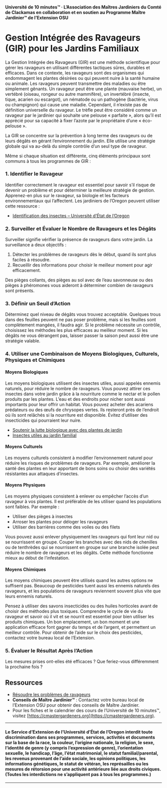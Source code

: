 #### Université de 10 minutes™ · L’Association des Maîtres Jardiniers du Comté de Clackamas en collaboration et en soutien au Programme Maître Jardinier™ de l’Extension OSU

# Gestion Intégrée des Ravageurs (GIR) pour les Jardins Familiaux

La Gestion Intégrée des Ravageurs (GIR) est une méthode scientifique pour gérer les ravageurs en utilisant différentes tactiques sûres, durables et efficaces. Dans ce contexte, les ravageurs sont des organismes qui endommagent les plantes désirées ou qui peuvent nuire à la santé humaine ou animale. Les ravageurs peuvent transmettre des maladies ou être simplement gênants. Un ravageur peut être une plante (mauvaise herbe), un vertébré (oiseau, rongeur ou autre mammifère), un invertébré (insecte, tique, acarien ou escargot), un nématode ou un pathogène (bactérie, virus ou champignon) qui cause une maladie. Cependant, il n’existe pas de définition universelle du ravageur. Le trèfle peut être considéré comme un ravageur par le jardinier qui souhaite une pelouse « parfaite », alors qu’il est apprécié pour sa capacité à fixer l’azote par le propriétaire d’une « éco-pelouse ».

La GIR se concentre sur la prévention à long terme des ravageurs ou de leurs dégâts en gérant l’environnement du jardin. Elle utilise une stratégie globale qui va au-delà du simple contrôle d’un seul type de ravageur.

Même si chaque situation est différente, cinq éléments principaux sont communs à tous les programmes de GIR :

### 1. Identifier le Ravageur

Identifier correctement le ravageur est essentiel pour savoir s’il risque de devenir un problème et pour déterminer la meilleure stratégie de gestion. Apprenez-en plus sur le ravageur, sa biologie et les facteurs environnementaux qui l’affectent. Les jardiniers de l’Oregon peuvent utiliser cette ressource :

- [Identification des insectes – Université d’État de l’Oregon](https://extension.oregonstate.edu/pests-weeds-diseases/insects/insect-identification)

### 2. Surveiller et Évaluer le Nombre de Ravageurs et les Dégâts

Surveiller signifie vérifier la présence de ravageurs dans votre jardin. La surveillance a deux objectifs :

1. Détecter les problèmes de ravageurs dès le début, quand ils sont plus faciles à résoudre.
2. Recueillir des informations pour choisir le meilleur moment pour agir efficacement.

Des pièges collants, des pièges au sol avec de l’eau savonneuse ou des pièges à phéromones vous aideront à déterminer combien de ravageurs sont présents.

### 3. Définir un Seuil d’Action

Déterminez quel niveau de dégâts vous trouvez acceptable. Quelques trous dans des feuilles peuvent ne pas poser problème, mais si les feuilles sont complètement mangées, il faudra agir. Si le problème nécessite un contrôle, choisissez les méthodes les plus efficaces au meilleur moment. Si les dégâts ne vous dérangent pas, laisser passer la saison peut aussi être une stratégie valable.

### 4. Utiliser une Combinaison de Moyens Biologiques, Culturels, Physiques et Chimiques

#### Moyens Biologiques

Les moyens biologiques utilisent des insectes utiles, aussi appelés ennemis naturels, pour réduire le nombre de ravageurs. Vous pouvez attirer ces insectes dans votre jardin grâce à la nourriture comme le nectar et le pollen produits par les plantes. L’eau et des endroits pour nicher sont aussi importants pour leur offrir un habitat. Vous pouvez acheter des acariens prédateurs ou des œufs de chrysopes vertes. Ils resteront près de l’endroit où ils sont relâchés si la nourriture est disponible. Évitez d’utiliser des insecticides qui pourraient leur nuire.

- [Soutenir la lutte biologique avec des plantes de jardin](https://gardenecology.oregonstate.edu/sites/agscid7/files/gardenecology/gel_brief_2_biocontrol.pdf)
- [Insectes utiles au jardin familial](https://cmastergardeners.files.wordpress.com/2022/02/beneficial-insects.pdf)

#### Moyens Culturels

Les moyens culturels consistent à modifier l’environnement naturel pour réduire les risques de problèmes de ravageurs. Par exemple, améliorer la santé des plantes en leur apportant de bons soins ou choisir des variétés résistantes aux attaques d’insectes.

#### Moyens Physiques

Les moyens physiques consistent à enlever ou empêcher l’accès d’un ravageur à vos plantes. Il est préférable de les utiliser quand les populations sont faibles. Par exemple :

- Utiliser des pièges à insectes
- Arroser les plantes pour déloger les ravageurs
- Utiliser des barrières comme des voiles ou des filets

Vous pouvez aussi enlever physiquement les ravageurs qui font leur nid ou se nourrissent en groupe. Couper les branches avec des nids de chenilles ou de tenthrèdes qui se nourrissent en groupe sur une branche isolée peut réduire le nombre de ravageurs et les dégâts. Cette méthode fonctionne mieux au début de l’infestation.

#### Moyens Chimiques

Les moyens chimiques peuvent être utilisés quand les autres options ne suffisent pas. Beaucoup de pesticides tuent aussi les ennemis naturels des ravageurs, et les populations de ravageurs reviennent souvent plus vite que leurs ennemis naturels.

Pensez à utiliser des savons insecticides ou des huiles horticoles avant de choisir des méthodes plus toxiques. Comprendre le cycle de vie du ravageur et savoir où il vit et se nourrit est essentiel pour bien utiliser les produits chimiques. Un bon emplacement, un bon moment et une application efficace font gagner du temps et de l’argent, et permettent un meilleur contrôle. Pour obtenir de l’aide sur le choix des pesticides, contactez votre bureau local de l’Extension.

### 5. Évaluer le Résultat Après l’Action

Les mesures prises ont-elles été efficaces ? Que feriez-vous différemment la prochaine fois ?

## Ressources

- [Résoudre les problèmes de ravageurs](https://solvepestproblems.oregonstate.edu/)
- **Conseils de Maître Jardinier™** : Contactez votre bureau local de l’Extension OSU pour obtenir des conseils de Maître Jardinier.
- Pour les fiches et le calendrier des cours de l’Université de 10 minutes™, visitez [https://cmastergardeners.org](https://cmastergardeners.org).

---

#### Le Service d’Extension de l’Université d’État de l’Oregon interdit toute discrimination dans ses programmes, services, activités et documents sur la base de la race, la couleur, l’origine nationale, la religion, le sexe, l’identité de genre (y compris l’expression de genre), l’orientation sexuelle, le handicap, l’âge, l’état matrimonial, le statut familial/parental, les revenus provenant de l’aide sociale, les opinions politiques, les informations génétiques, le statut de vétéran, les représailles ou les mesures de rétorsion pour une activité antérieure liée aux droits civiques. (Toutes les interdictions ne s’appliquent pas à tous les programmes.)
---
